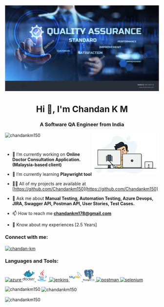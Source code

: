 ![logo](https://github.com/Chandankm150/Chandankm150/blob/main/DeWatermark.ai_1729512264230.png)
<h1 align="center">Hi 👋, I'm Chandan K M</h1>
<h3 align="center">A Software QA Engineer from India</h3>
<img align="right" alt="coding" width="220" src="https://raw.githubusercontent.com/tarunrajput/tarunrajput/main/profile.gif">
<p align="left"> <img src="https://komarev.com/ghpvc/?username=chandankm150&label=Profile%20views&color=0e75b6&style=flat" alt="chandankm150" /> </p>

<p align="left"> <a href="https://twitter.com/" target="blank"><img src="https://img.shields.io/twitter/follow/?logo=twitter&style=for-the-badge" alt="" /></a> </p>

- 🔭 I’m currently working on **Online Doctor Consultation Application. (Malaysia-based client)**

- 🌱 I’m currently learning **Playwright tool**

- 👨‍💻 All of my projects are available at [https://github.com/Chandankm150](https://github.com/Chandankm150)

- 💬 Ask me about **Manual Testing, Automation Testing, Azure Devops, JIRA, Swagger API, Postman API, User Stories, Test Cases.**

- 📫 How to reach me **chandankm178@gmail.com**

- 📄 Know about my experiences [2.5 Years]

<h3 align="left">Connect with me:</h3>
<p align="left">
<a href="https://linkedin.com/in/chandan-km" target="blank"><img align="center" src="https://raw.githubusercontent.com/rahuldkjain/github-profile-readme-generator/master/src/images/icons/Social/linked-in-alt.svg" alt="chandan-km" height="30" width="40" /></a>
</p>

<h3 align="left">Languages and Tools:</h3>
<p align="left"> <a href="https://azure.microsoft.com/en-in/" target="_blank" rel="noreferrer"> <img src="https://www.vectorlogo.zone/logos/microsoft_azure/microsoft_azure-icon.svg" alt="azure" width="40" height="40"/> </a> <a href="https://www.docker.com/" target="_blank" rel="noreferrer"> <img src="https://raw.githubusercontent.com/devicons/devicon/master/icons/docker/docker-original-wordmark.svg" alt="docker" width="40" height="40"/> </a> <a href="https://www.java.com" target="_blank" rel="noreferrer"> <img src="https://raw.githubusercontent.com/devicons/devicon/master/icons/java/java-original.svg" alt="java" width="40" height="40"/> </a> <a href="https://www.jenkins.io" target="_blank" rel="noreferrer"> <img src="https://www.vectorlogo.zone/logos/jenkins/jenkins-icon.svg" alt="jenkins" width="40" height="40"/> </a> <a href="https://www.mysql.com/" target="_blank" rel="noreferrer"> <img src="https://raw.githubusercontent.com/devicons/devicon/master/icons/mysql/mysql-original-wordmark.svg" alt="mysql" width="40" height="40"/> </a> <a href="https://www.postgresql.org" target="_blank" rel="noreferrer"> <img src="https://raw.githubusercontent.com/devicons/devicon/master/icons/postgresql/postgresql-original-wordmark.svg" alt="postgresql" width="40" height="40"/> </a> <a href="https://postman.com" target="_blank" rel="noreferrer"> <img src="https://www.vectorlogo.zone/logos/getpostman/getpostman-icon.svg" alt="postman" width="40" height="40"/> </a> <a href="https://www.selenium.dev" target="_blank" rel="noreferrer"> <img src="https://raw.githubusercontent.com/detain/svg-logos/780f25886640cef088af994181646db2f6b1a3f8/svg/selenium-logo.svg" alt="selenium" width="40" height="40"/> </a> </p>

<p><img align="left" src="https://github-readme-stats.vercel.app/api/top-langs?username=chandankm150&show_icons=true&locale=en&layout=compact" alt="chandankm150" /></p>

<p>&nbsp;<img align="center" src="https://github-readme-stats.vercel.app/api?username=chandankm150&show_icons=true&locale=en" alt="chandankm150" /></p>

<p><img align="center" src="https://github-readme-streak-stats.herokuapp.com/?user=chandankm150&" alt="chandankm150" /></p>

